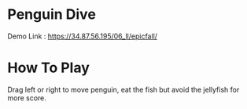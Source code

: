 # Penguin Dive
Demo Link : https://34.87.56.195/06_ll/epicfall/

# How To Play
Drag left or right to move penguin, eat the fish but avoid the jellyfish for more score.
